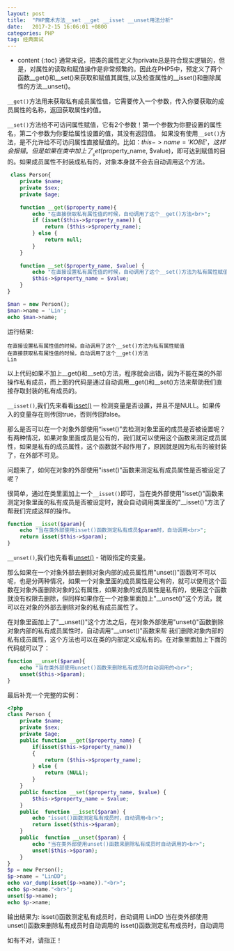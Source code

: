 ```yaml
---
layout: post
title:  "PHP魔术方法__set __get __isset __unset用法分析"
date:   2017-2-15 16:06:01 +0800
categories: PHP
tag: 经典面试
---
```


* content
{:toc}
通常来说，把类的属性定义为private总是符合现实逻辑的，但是，对属性的读取和赋值操作是非常频繁的。因此在PHP5中，预定义了两个函数__get()和__set()来获取和赋值其属性,以及检查属性的__isset()和删除属性的方法__unset()。


`__get()`方法用来获取私有成员属性值，它需要传入一个参数，传入你要获取的成员属性的名称，返回获取属性的值。

`__set()`方法给不可访问属性赋值，它有2个参数！第一个参数为你要设置的属性名，第二个参数为你要给属性设置的值，其没有返回值。
如果没有使用`__set()`方法，是不允许给不可访问属性直接赋值的。比如：$this->name = 'KOBE'，这样会报错。但是如果在类中加上了__set($property_name, $value)，即可达到赋值的目的。如果成员属性不封装成私有的，对象本身就不会去自动调用这个方法。


```PHP
 class Person{
    private $name;  
    private $sex;  
    private $age;  
    
    function __get($property_name){  
        echo "在直接获取私有属性值的时候，自动调用了这个__get()方法<br>";  
        if (isset($this->$property_name)) {  
            return ($this->$property_name);  
        } else {  
            return null;  
        }  
    }  
      
    function __set($property_name, $value) {  
        echo "在直接设置私有属性值的时候，自动调用了这个__set()方法为私有属性赋值<br>";  
        $this->$property_name = $value;  
    }  
} 

$man = new Person();
$man->name = 'Lin';
echo $man->name;
```

运行结果:

```
在直接设置私有属性值的时候，自动调用了这个__set()方法为私有属性赋值
在直接获取私有属性值的时候，自动调用了这个__get()方法
Lin
```

以上代码如果不加上__get()和__set()方法，程序就会出错，因为不能在类的外部操作私有成员，而上面的代码是通过自动调用__get()和__set()方法来帮助我们直接存取封装的私有成员的。


`__isset()`,我们先来看看[isset()](http://php.net/manual/zh/function.isset.php) — 检测变量是否设置，并且不是NULL。如果传入的变量存在则传回true，否则传回false。

那么是否可以在一个对象外部使用“isset()”去检测对象里面的成员是否被设置呢？有两种情况，如果对象里面成员是公有的，我们就可以使用这个函数来测定成员属性，如果是私有的成员属性，这个函数就不起作用了，原因就是因为私有的被封装了，在外部不可见。

问题来了，如何在对象的外部使用"isset()"函数来测定私有成员属性是否被设定了呢？

很简单，通过在类里面加上一个`__isset()`即可，当在类外部使用"isset()"函数来测定对象里面的私有成员是否被设定时，就会自动调用类里面的"__isset()"方法了帮我们完成这样的操作。

```PHP
function __isset($param){
	echo "当在类外部使用isset()函数测定私有成员$param时，自动调用<br>";  
    return isset($this->$param); 
}
```


`__unset()`,我们也先看看[unset()](http://php.net/manual/zh/function.unset.php) - 销毁指定的变量。

那么如果在一个对象外部去删除对象内部的成员属性用"unset()"函数可不可以呢，也是分两种情况，如果一个对象里面的成员属性是公有的，就可以使用这个函数在对象外面删除对象的公有属性，如果对象的成员属性是私有的，使用这个函数就没有权限去删除，但同样如果你在一个对象里面加上"__unset()"这个方法，就可以在对象的外部去删除对象的私有成员属性了。

在对象里面加上了"__unset()"这个方法之后，在对象外部使用"unset()"函数删除对象内部的私有成员属性时，自动调用"__unset()"函数来帮
我们删除对象内部的私有成员属性，这个方法也可以在类的内部定义成私有的。在对象里面加上下面的代码就可以了：

```PHP
function __unset($param){
	echo "当在类外部使用unset()函数来删除私有成员时自动调用的<br>";  
    unset($this->$param);
}
```
 

最后补充一个完整的实例：

```PHP
<?php  
class Person {  
    private $name;  
    private $sex;  
    private $age;  
    public function __get($property_name) {  
        if(isset($this->$property_name))  
        {  
            return ($this->$property_name);  
        } else {  
            return (NULL);  
        }  
    }  
    public function __set($property_name, $value) {  
        $this->$property_name = $value;  
    }  
    public  function __isset($param) {  
        echo "isset()函数测定私有成员时，自动调用<br>";  
        return isset($this->$param);  
    }  
    public  function __unset($param) {  
        echo "当在类外部使用unset()函数来删除私有成员时自动调用的<br>";  
        unset($this->$param);  
    }  
}  
$p = new Person();  
$p->name = "LinDD";  
echo var_dump(isset($p->name))."<br>";  
echo $p->name."<br>";  
unset($p->name);  
echo $p->name;  
```

输出结果为:
isset()函数测定私有成员时，自动调用
LinDD
当在类外部使用unset()函数来删除私有成员时自动调用的
isset()函数测定私有成员时，自动调用



如有不对，请指正！



